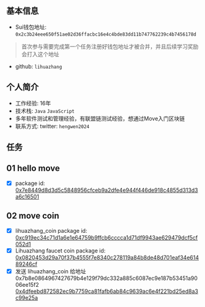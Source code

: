 ## 基本信息
- Sui钱包地址: `0x2c3b24eee650f51ae02d36ffacbc16e4c4bde83dd11b747762239c4b7456178d`
> 首次参与需要完成第一个任务注册好钱包地址才被合并，并且后续学习奖励会打入这个地址
- github: `lihuazhang`

## 个人简介
- 工作经验: 16年
- 技术栈: `Java` `JavaScript`
- 多年软件测试和管理经验，有联盟链测试经验，想通过Move入门区块链
- 联系方式: twitter: `hengwen2024` 

## 任务

##   01 hello move  
- [x] package id: [0x7e8449d8d3d5c5848956cfceb9a2dfe4e944f446de918c4855d313d3a6c16501](https://suiscan.xyz/testnet/object/0x7e8449d8d3d5c5848956cfceb9a2dfe4e944f446de918c4855d313d3a6c16501)

## 02 move coin

- [x] lihuazhang_coin package id: [0xc919ec34c71d1a6e1e64759b9ffcb6cccca1d71df9943ae629479dcf5cf052d1](https://suiscan.xyz/mainnet/object/0xc919ec34c71d1a6e1e64759b9ffcb6cccca1d71df9943ae629479dcf5cf052d1/txs)
- [x] Lihuazhang faucet coin package id: [0x0820453d29a70f37b4555f7e8340c278119a84b8de48d701eaf34e61489246cf](https://suiscan.xyz/mainnet/object/0x0820453d29a70f37b4555f7e8340c278119a84b8de48d701eaf34e61489246cf)
- [x] 发送 lihuazhang_coin 给地址 0x7b8e0864967427679b4e129f79dc332a885c6087ec9e187b53451a9006ee15f2 [0x4dfeebd872582ec9b7759ca81fafb6ab84c9639ac6e4f221bd25ed8a3c99e25a](https://suiscan.xyz/mainnet/object/0x4dfeebd872582ec9b7759ca81fafb6ab84c9639ac6e4f221bd25ed8a3c99e25a)
